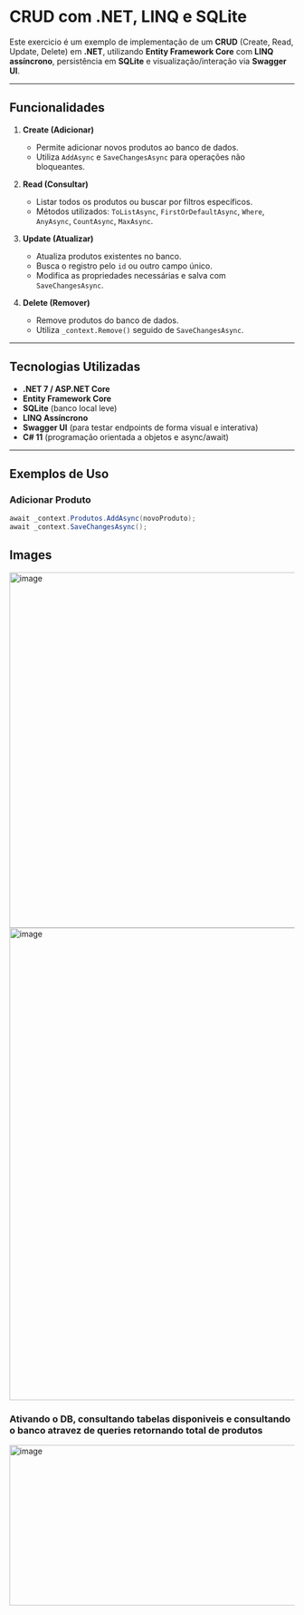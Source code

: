 # CRUD com .NET, LINQ e SQLite

Este exercicio é um exemplo de implementação de um **CRUD** (Create, Read, Update, Delete) em **.NET**, utilizando **Entity Framework Core** com **LINQ assíncrono**, persistência em **SQLite** e visualização/interação via **Swagger UI**.

---

## Funcionalidades

1. **Create (Adicionar)**
   - Permite adicionar novos produtos ao banco de dados.
   - Utiliza `AddAsync` e `SaveChangesAsync` para operações não bloqueantes.

2. **Read (Consultar)**
   - Listar todos os produtos ou buscar por filtros específicos.
   - Métodos utilizados: `ToListAsync`, `FirstOrDefaultAsync`, `Where`, `AnyAsync`, `CountAsync`, `MaxAsync`.

3. **Update (Atualizar)**
   - Atualiza produtos existentes no banco.
   - Busca o registro pelo `id` ou outro campo único.
   - Modifica as propriedades necessárias e salva com `SaveChangesAsync`.

4. **Delete (Remover)**
   - Remove produtos do banco de dados.
   - Utiliza `_context.Remove()` seguido de `SaveChangesAsync`.


---

## Tecnologias Utilizadas

- **.NET 7 / ASP.NET Core**
- **Entity Framework Core**
- **SQLite** (banco local leve)
- **LINQ Assíncrono**
- **Swagger UI** (para testar endpoints de forma visual e interativa)
- **C# 11** (programação orientada a objetos e async/await)

---

## Exemplos de Uso

### Adicionar Produto
```csharp
await _context.Produtos.AddAsync(novoProduto);
await _context.SaveChangesAsync();
```
## Images

<img width="1861" height="627" alt="image" src="https://github.com/user-attachments/assets/fef20c0a-9766-41a5-81f2-17e4d0b46886" />
<img width="1760" height="833" alt="image" src="https://github.com/user-attachments/assets/e1f05440-7e01-42f5-b9b2-3b365b8f1cf7" />

###  Ativando o DB, consultando tabelas disponiveis e consultando o banco atravez de queries retornando total de produtos

<img width="753" height="283" alt="image" src="https://github.com/user-attachments/assets/8144c47a-dd8c-41c4-8bd0-24719a1fe0f3" />





